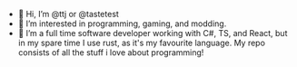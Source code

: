 - 👋 Hi, I’m @ttj or @tastetest
- 👀 I’m interested in programming, gaming, and modding.
- 🌱 I’m a full time software developer working with C#, TS, and React, but in my spare time I use rust, as it's my favourite language. My repo consists of all the stuff i love about programming!


<!---
tastetest/tastetest is a ✨ special ✨ repository because its `README.md` (this file) appears on your GitHub profile.
You can click the Preview link to take a look at your changes.
--->
